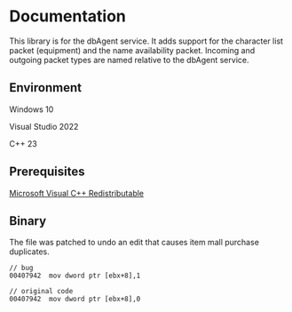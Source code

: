 # Documentation

This library is for the dbAgent service. It adds support for the character list packet (equipment) and the name availability packet. Incoming and outgoing packet types are named relative to the dbAgent service.

## Environment

Windows 10

Visual Studio 2022

C++ 23

## Prerequisites

[Microsoft Visual C++ Redistributable](https://aka.ms/vs/17/release/vc_redist.x86.exe)

## Binary

The file was patched to undo an edit that causes item mall purchase duplicates.

```
// bug
00407942  mov dword ptr [ebx+8],1

// original code
00407942  mov dword ptr [ebx+8],0
```
